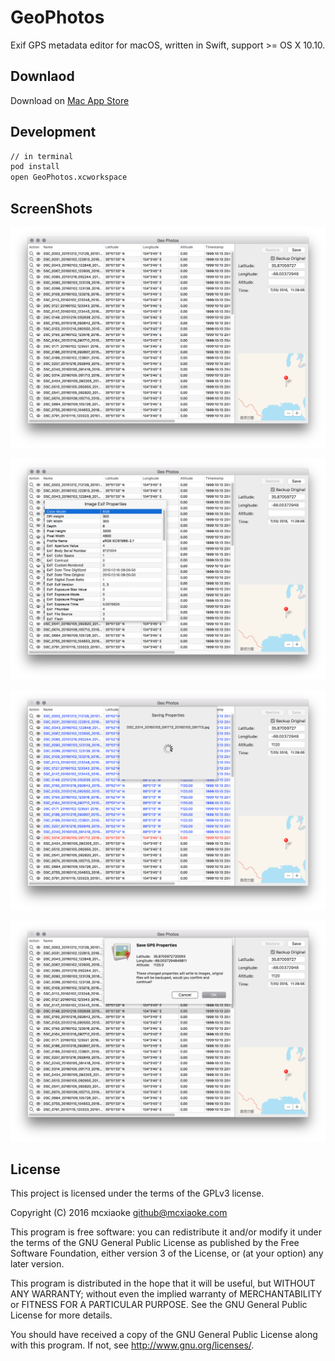 # GeoPhotos

Exif GPS metadata editor for macOS, written in Swift, support >= OS X 10.10.

## Downlaod 

Download on [Mac App Store](https://itunes.apple.com/cn/app/geophotos/id1136088196?mt=12)

## Development

```bash
// in terminal
pod install
open GeoPhotos.xcworkspace
```

## ScreenShots

![1](artworks/Screenshots/en0.png)

![2](artworks/Screenshots/en1.png)

![2](artworks/Screenshots/en2.png)

![2](artworks/Screenshots/en3.png)

## License

This project is licensed under the terms of the GPLv3 license.

Copyright (C) 2016 mcxiaoke github@mcxiaoke.com

This program is free software: you can redistribute it and/or modify it under the terms of the GNU General Public License as published by the Free Software Foundation, either version 3 of the License, or (at your option) any later version.

This program is distributed in the hope that it will be useful, but WITHOUT ANY WARRANTY; without even the implied warranty of MERCHANTABILITY or FITNESS FOR A PARTICULAR PURPOSE. See the GNU General Public License for more details.

You should have received a copy of the GNU General Public License along with this program. If not, see http://www.gnu.org/licenses/.


